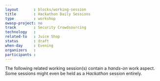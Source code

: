 ```yaml
---
layout       : blocks/working-session
title        : Hackathon Daily Sessions
type         : workshop
owasp-project: no
track        : Security Crowdsourcing
technology   :
related-to   : Juice Shop
status       : draft
when-day     : Evening
organizers   :
participants :
---
```


The following related working session(s) contain a _hands-on_ work aspect. Some sessions might even be held as a _Hackathon_ session entirely.